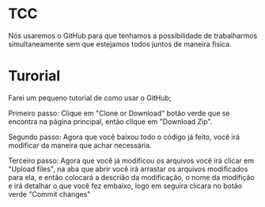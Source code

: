 # TCC

Nós usaremos o GitHub para que tenhamos a possibilidade de trabalharmos simultaneamente sem que estejamos todos juntos de maneira fisica.

# Turorial

Farei um pequeno tutorial de como usar o GitHub;

Primeiro passo: Clique em "Clone or Download" botão verde que se encontra na página principal, então clique em "Download Zip".

Segundo passo: Agora que você baixou todo o código já feito, você irá modificar da maneira que achar necessária.

Terceiro passo: Agora que você já modificou os arquivos você irá clicar em "Upload files", na aba que abrir você irá arrastar os arquivos modificados para ela, e então colocará a descrião da modificação, o nome da modifição e irá detalhar o que você fez embaixo, logo em seguira clicara no botão verde "Commit changes"
